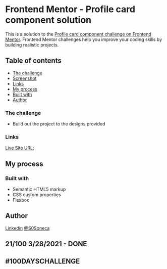 # Frontend Mentor - Profile card component solution

This is a solution to the [Profile card component challenge on Frontend Mentor](https://www.frontendmentor.io/challenges/profile-card-component-cfArpWshJ). Frontend Mentor challenges help you improve your coding skills by building realistic projects.

## Table of contents

- [The challenge](#the-challenge)
- [Screenshot](#screenshot)
- [Links](#links)
- [My process](#my-process)
- [Built with](#built-with)
- [Author](#author)

### The challenge

- Build out the project to the designs provided

### Links

[Live Site URL](https://sones-100days.netlify.app/day21to30/cardprofile/);

## My process

### Built with

- Semantic HTML5 markup
- CSS custom properties
- Flexbox

## Author

[Linkedin](https://www.linkedin.com/in/scarabelli/)
[@S0Soneca](https://www.twitter.com/S0Soneca)

## 21/100 3/28/2021 - DONE

## #100DAYSCHALLENGE
